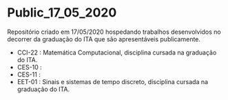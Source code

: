 # Public_17_05_2020
Repositório criado em 17/05/2020 hospedando trabalhos desenvolvidos no decorrer da graduação do ITA que são apresentáveis publicamente.


* CCI-22 : Matemática Computacional, disciplina cursada na graduação do ITA.
* CES-10 :
* CES-11 :
* EET-01 : Sinais e sistemas de tempo discreto, disciplina cursada na graduação do ITA.




